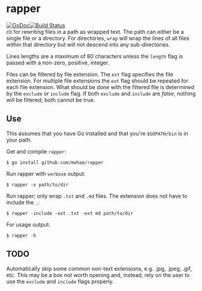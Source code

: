 # rapper
[![GoDoc](https://godoc.org/github.com/mohae/rapper?status.svg)](https://godoc.org/github.com/mohae/wrap)[![Build Status](https://travis-ci.org/mohae/rapper.png)](https://travis-ci.org/mohae/rapper)  
cli for rewriting files in a path as wrapped text. The path can either be a single file or a directory. For directories, `wrap` will wrap the lines of all files within that directory but will not descend into any sub-directories.

Lines lengths are a maximum of 80 characters unless the `length` flag is passed with a non-zero, positive, integer.

Files can be filtered by file extension. The `ext` flag specifies the file extension. For multiple file extensions the `ext` flag should be repeated for each file extension. What should be done with the filtered file is determined by the `exclude` or `include` flag. If both `exclude` and `include` are _false_, nothing will be filtered; both cannot be true.

## Use
This assumes that you have Go installed and that you're `$GOPATH/bin` is in your path.

Get and compile `rapper`:  

    $ go install github.com/mohae/rapper

Run rapper with `verbose` output:

    $ rapper -v path/to/dir

Run rapper; only wrap `.txt` and `.md` files. The extension does not have to include the `.`:

    $ rapper -include -ext .txt -ext md path/to/dir

For usage output:

    $ rapper -h

## TODO
Automatically skip some common non-text extensions, e.g. .jpg, .jpeg, .gif, etc. This may be a box not worth opening and, instead, rely on the user to use the `exclude` and `include` flags properly.
